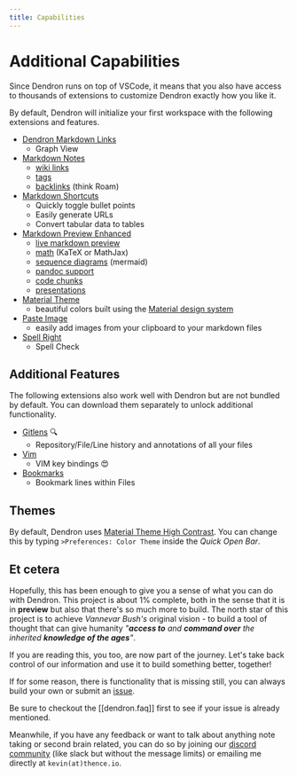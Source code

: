 ```yaml
---
title: Capabilities
---
```


# Additional Capabilities

Since Dendron runs on top of VSCode, it means that you also have access to thousands of extensions to customize Dendron exactly how you like it. 

By default, Dendron will initialize your first workspace with the following extensions and features.

- [Dendron Markdown Links](https://marketplace.visualstudio.com/items?itemName=dendron.dendron-markdown-links)
    - Graph View 
- [Markdown Notes](https://marketplace.visualstudio.com/items?itemName=kortina.vscode-markdown-notes)
    - [wiki links](https://marketplace.visualstudio.com/items?itemName=kortina.vscode-markdown-notes)
    - [tags](https://marketplace.visualstudio.com/items?itemName=kortina.vscode-markdown-notes)
    - [backlinks](https://marketplace.visualstudio.com/items?itemName=kortina.vscode-markdown-notes) (think Roam)
- [Markdown Shortcuts](https://marketplace.visualstudio.com/items?itemName=mdickin.markdown-shortcuts)
    - Quickly toggle bullet points
    - Easily generate URLs
    - Convert tabular data to tables
- [Markdown Preview Enhanced](https://marketplace.visualstudio.com/items?itemName=shd101wyy.markdown-preview-enhanced) 
    - [live markdown preview](https://marketplace.visualstudio.com/items?itemName=shd101wyy.markdown-preview-enhanced)
    - [math](https://shd101wyy.github.io/markdown-preview-enhanced/#/math) (KaTeX or MathJax)
    - [sequence diagrams](https://shd101wyy.github.io/markdown-preview-enhanced/#/diagrams?id=mermaid) (mermaid)
    - [pandoc support](https://shd101wyy.github.io/markdown-preview-enhanced/#/pandoc)
    - [code chunks](https://shd101wyy.github.io/markdown-preview-enhanced/#/code-chunk)
    - [presentations](https://rawgit.com/shd101wyy/markdown-preview-enhanced/master/docs/presentation-intro.html)
- [Material Theme](https://marketplace.visualstudio.com/items?itemName=equinusocio.vsc-material-theme) 
  - beautiful colors built using the [Material design system](https://material.io/) 
- [Paste Image](https://marketplace.visualstudio.com/items?itemName=mushan.vscode-paste-image)
  - easily add images from your clipboard to your markdown files
- [Spell Right](https://marketplace.visualstudio.com/items?itemName=ban.spellright)
    - Spell Check

## Additional Features

The following extensions also work well with Dendron but are not bundled by default. You can download them separately to unlock additional functionality.

- [Gitlens](https://marketplace.visualstudio.com/items?itemName=eamodio.gitlens) 🔍
    - Repository/File/Line history and annotations of all your files
- [Vim](https://marketplace.visualstudio.com/items?itemName=vscodevim.vim)
    - VIM key bindings 😍
- [Bookmarks](https://marketplace.visualstudio.com/items?itemName=alefragnani.Bookmarks)
    - Bookmark lines within Files


## Themes

By default, Dendron uses [Material Theme High Contrast](https://marketplace.visualstudio.com/items?itemName=Equinusocio.vsc-material-theme). You can change this by typing `>Preferences: Color Theme` inside the *Quick Open Bar*.

## Et cetera

Hopefully, this has been enough to give you a sense of what you can do with Dendron. This project is about 1% complete, both in the sense that it is in **preview** but also that there's so much more to build. The north star of this project is to achieve *Vannevar Bush's* original vision - to build a tool of thought that can give humanity *"**access to** and **command over** the inherited **knowledge of the ages**"*. 

If you are reading this, you too, are now part of the journey. Let's take back control of our information and use it to build something better, together!

If for some reason, there is functionality that is missing still, you can always build your own or submit an [issue](https://github.com/dendronhq/dendron/issues).

Be sure to checkout the [[dendron.faq]] first to see if your issue is already mentioned.

Meanwhile, if you have any feedback or want to talk about anything note taking or second brain related, you can do so by joining our [discord community](https://discord.gg/6j85zNX) (like slack but without the message limits) or emailing me directly at `kevin(at)thence.io`.
